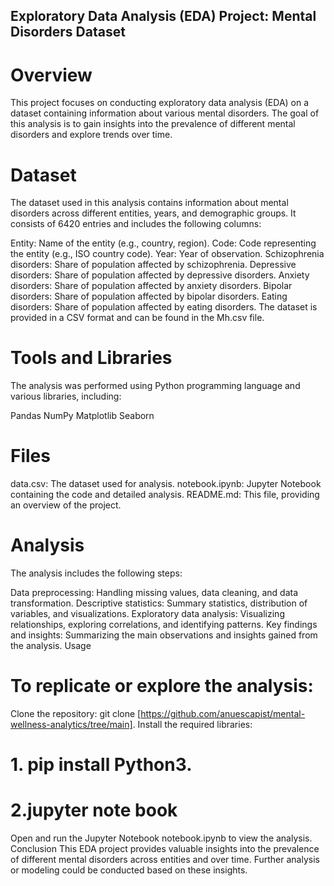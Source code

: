 ## Exploratory Data Analysis (EDA) Project: Mental Disorders Dataset

# Overview

This project focuses on conducting exploratory data analysis (EDA) on a dataset containing information about various mental disorders. The goal of this analysis is to gain insights into the prevalence of different mental disorders and explore trends over time.

# Dataset

The dataset used in this analysis contains information about mental disorders across different entities, years, and demographic groups. It consists of 6420 entries and includes the following columns:

Entity: Name of the entity (e.g., country, region).
Code: Code representing the entity (e.g., ISO country code).
Year: Year of observation.
Schizophrenia disorders: Share of population affected by schizophrenia.
Depressive disorders: Share of population affected by depressive disorders.
Anxiety disorders: Share of population affected by anxiety disorders.
Bipolar disorders: Share of population affected by bipolar disorders.
Eating disorders: Share of population affected by eating disorders.
The dataset is provided in a CSV format and can be found in the Mh.csv file.

# Tools and Libraries
The analysis was performed using Python programming language and various libraries, including:

Pandas
NumPy
Matplotlib
Seaborn

# Files
data.csv: The dataset used for analysis.
notebook.ipynb: Jupyter Notebook containing the code and detailed analysis.
README.md: This file, providing an overview of the project.
# Analysis
The analysis includes the following steps:

Data preprocessing: Handling missing values, data cleaning, and data transformation.
Descriptive statistics: Summary statistics, distribution of variables, and visualizations.
Exploratory data analysis: Visualizing relationships, exploring correlations, and identifying patterns.
Key findings and insights: Summarizing the main observations and insights gained from the analysis.
Usage
# To replicate or explore the analysis:

Clone the repository: git clone [https://github.com/anuescapist/mental-wellness-analytics/tree/main].
Install the required libraries:
# 1. pip install Python3.
# 2.jupyter note book

Open and run the Jupyter Notebook notebook.ipynb to view the analysis.
Conclusion
This EDA project provides valuable insights into the prevalence of different mental disorders across entities and over time. Further analysis or modeling could be conducted based on these insights.
